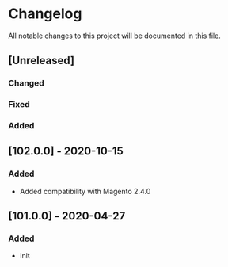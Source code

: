 # Changelog
All notable changes to this project will be documented in this file.


## [Unreleased]
### Changed
### Fixed
### Added

## [102.0.0] - 2020-10-15
### Added
- Added compatibility with Magento 2.4.0

## [101.0.0] - 2020-04-27
### Added
- init

